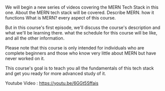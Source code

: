
We will begin a new series of videos covering the MERN Tech Stack in this one.
About the MERN tech stack will be covered. Describe MERN. how it functions What is MERN? every aspect of this course.

But in this course's first episode, we'll discuss the course's description and what we'll be learning there. what the schedule for this course will be like, and all the other information.

Please note that this course is only intended for individuals who are complete beginners and those who know very little about MERN but have never worked on it.

This course's goal is to teach you all the fundamentals of this tech stack and get you ready for more advanced study of it.

Youtube Video : https://youtu.be/6GGt5Sffais
